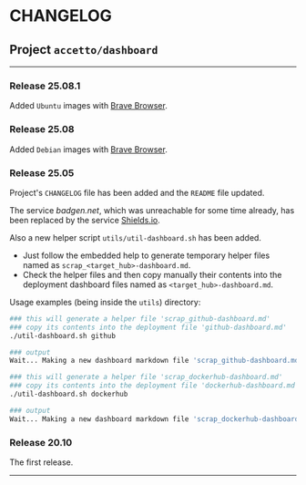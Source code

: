 # CHANGELOG

## Project `accetto/dashboard`

***

### Release 25.08.1

Added `Ubuntu` images with [Brave Browser][brave].

### Release 25.08

Added `Debian` images with [Brave Browser][brave].

### Release 25.05

Project's `CHANGELOG` file has been added and the `README` file updated.

The service *badgen.net*, which was unreachable for some time already, has been replaced by the service [Shields.io][service-shields-io].

Also a new helper script `utils/util-dashboard.sh` has been added.

- Just follow the embedded help to generate temporary helper files named as `scrap_<target_hub>-dashboard.md`.
- Check the helper files and then copy manually their contents into the deployment dashboard files named as `<target_hub>-dashboard.md`.

Usage examples (being inside the `utils`) directory:

```bash
### this will generate a helper file 'scrap_github-dashboard.md'
### copy its contents into the deployment file 'github-dashboard.md'
./util-dashboard.sh github

### output
Wait... Making a new dashboard markdown file 'scrap_github-dashboard.md'... The exiting file will be overwritten.

### this will generate a helper file 'scrap_dockerhub-dashboard.md'
### copy its contents into the deployment file 'dockerhub-dashboard.md'
./util-dashboard.sh dockerhub

### output
Wait... Making a new dashboard markdown file 'scrap_dockerhub-dashboard.md'... The exiting file will be overwritten.
```

### Release 20.10

The first release.

***

[service-shields-io]: https://shields.io/

[brave]: https://brave.com/
